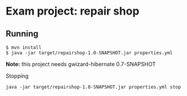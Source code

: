 # Exam project: repair shop

## Running

```
$ mvn install
$ java -jar target/repairshop-1.0-SNAPSHOT.jar properties.yml
```

**Note:** this project needs gwizard-hibernate 0.7-SNAPSHOT

Stopping
```
java -jar target/repairshop-1.0-SNAPSHOT.jar properties.yml stop
```
